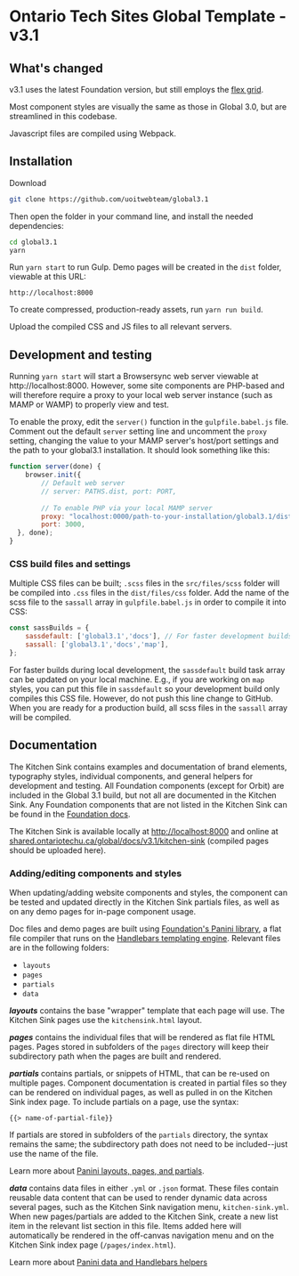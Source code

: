 # Ontario Tech Sites Global Template - v3.1

## What's changed

v3.1 uses the latest Foundation version, but still employs the [flex grid](https://get.foundation/sites/docs/flex-grid.html). 

Most component styles are visually the same as those in Global 3.0, but are streamlined in this codebase.

Javascript files are compiled using Webpack. 

## Installation

Download 

```bash
git clone https://github.com/uoitwebteam/global3.1
```

Then open the folder in your command line, and install the needed dependencies:

```bash
cd global3.1
yarn
```

Run `yarn start` to run Gulp. Demo pages will be created in the `dist` folder, viewable at this URL:

```
http://localhost:8000
```

To create compressed, production-ready assets, run `yarn run build`.

Upload the compiled CSS and JS files to all relevant servers.

## Development and testing

Running `yarn start` will start a Browsersync web server viewable at http://localhost:8000. However, some site components are PHP-based and will therefore require a proxy to your local web server instance (such as MAMP or WAMP) to properly view and test. 

To enable the proxy, edit the `server()` function in the `gulpfile.babel.js` file. Comment out the default `server` setting line and uncomment the `proxy` setting, changing the value to your MAMP server's host/port settings and the path to your global3.1 installation. It should look something like this:

```js
function server(done) {
	browser.init({
		// Default web server 
		// server: PATHS.dist, port: PORT,
		
		// To enable PHP via your local MAMP server
		proxy: "localhost:0000/path-to-your-installation/global3.1/dist/",
		port: 3000,
  }, done);
}
```

### CSS build files and settings

Multiple CSS files can be built; `.scss` files in the `src/files/scss` folder will be compiled into `.css` files in the `dist/files/css` folder. Add the name of the scss file to the `sassall` array in `gulpfile.babel.js` in order to compile it into CSS:

```js
const sassBuilds = {
	sassdefault: ['global3.1','docs'], // For faster development builds, change this default build task to your current needs
	sassall: ['global3.1','docs','map'],
};
```

For faster builds during local development, the `sassdefault` build task array can be updated on your local machine. E.g., if you are working on `map` styles, you can put this file in `sassdefault` so your development build only compiles this CSS file. However, do not push this line change to GitHub. When you are ready for a production build, all scss files in the `sassall` array will be compiled.

## Documentation

The Kitchen Sink contains examples and documentation of brand elements, typography styles, individual components, and general helpers for development and testing. All Foundation components (except for Orbit) are included in the Global 3.1 build, but not all are documented in the Kitchen Sink. Any Foundation components that are not listed in the Kitchen Sink can be found in the [Foundation docs](https://get.foundation/sites/docs).

The Kitchen Sink is available locally at [http://localhost:8000](http://localhost:8000) and online at [shared.ontariotechu.ca/global/docs/v3.1/kitchen-sink](https://shared.ontariotechu.ca/global/docs/v3.1/kitchen-sink) (compiled pages should be uploaded here).

### Adding/editing components and styles

When updating/adding website components and styles, the component can be tested and updated directly in the Kitchen Sink partials files, as well as on any demo pages for in-page component usage. 

Doc files and demo pages are built using [Foundation's Panini library](https://get.foundation/sites/docs/panini.html), a flat file compiler that runs on the [Handlebars templating engine](https://handlebarsjs.com/). Relevant files are in the following folders:

- `layouts` 
- `pages`
- `partials`
- `data`

***layouts*** contains the base "wrapper" template that each page will use. The Kitchen Sink pages use the `kitchensink.html` layout.

***pages*** contains the individual files that will be rendered as flat file HTML pages. Pages stored in subfolders of the `pages` directory will keep their subdirectory path when the pages are built and rendered. 

***partials*** contains partials, or snippets of HTML, that can be re-used on multiple pages. Component documentation is created in partial files so they can be rendered on individual pages, as well as pulled in on the Kitchen Sink index page. To include partials on a page, use the syntax:

```
{{> name-of-partial-file}}
```

If partials are stored in subfolders of the `partials` directory, the syntax remains the same; the subdirectory path does not need to be included--just use the name of the file.

Learn more about [Panini layouts, pages, and partials](https://zurb.com/university/lessons/156).

***data*** contains data files in either `.yml` or `.json` format. These files contain reusable data content that can be used to render dynamic data across several pages, such as the Kitchen Sink navigation menu, `kitchen-sink.yml`. When new pages/partials are added to the Kitchen Sink, create a new list item in the relevant list section in this file. Items added here will automatically be rendered in the off-canvas navigation menu and on the Kitchen Sink index page (`/pages/index.html`).

Learn more about [Panini data and Handlebars helpers](https://zurb.com/university/lessons/158)

